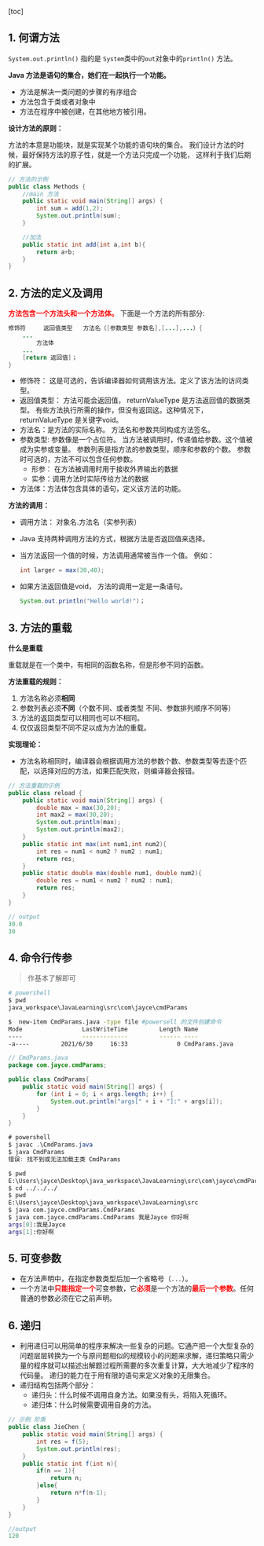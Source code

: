 [toc]

## 1. 何谓方法

`System.out.println()` 指的是 `System`类中的`out`对象中的`println()` 方法。

**Java 方法是语句的集合，她们在一起执行一个功能。**

- 方法是解决一类问题的步骤的有序组合
- 方法包含于类或者对象中
- 方法在程序中被创建，在其他地方被引用。 

**设计方法的原则：**

方法的本意是功能块，就是实现某个功能的语句块的集合。 我们设计方法的时候，最好保持方法的原子性，就是一个方法只完成一个功能， 这样利于我们后期的扩展。 

```java
// 方法的示例
public class Methods {
    //main 方法
    public static void main(String[] args) {
        int sum = add(1,2);
        System.out.println(sum);
    }

    //加法
    public static int add(int a,int b){
        return a+b;
    }
}
```



## 2. 方法的定义及调用

<span style="color:red">**方法包含一个方法头和一个方法体。** </span>下面是一个方法的所有部分:

```java
修饰符		返回值类型	方法名（[参数类型 参数名],[...],...）{
    ...
        方法体
    ...
	[return 返回值]；
}
```

- 修饰符： 这是可选的，告诉编译器如何调用该方法。定义了该方法的访问类型。
- 返回值类型： 方法可能会返回值， returnValueType 是方法返回值的数据类型。 有些方法执行所需的操作，但没有返回这。这种情况下，returnValueType 是关键字void。
- 方法名：是方法的实际名称。 方法名和参数共同构成方法签名。 
- 参数类型: 参数像是一个占位符。 当方法被调用时，传递值给参数。这个值被成为实参或变量。 参数列表是指方法的参数类型，顺序和参数的个数。 参数时可选的，方法不可以包含任何参数。 
  - 形参： 在方法被调用时用于接收外界输出的数据
  - 实参：调用方法时实际传给方法的数据
- 方法体：方法体包含具体的语句，定义该方法的功能。

**方法的调用：**

- 调用方法： 对象名.方法名（实参列表）

- Java 支持两种调用方法的方式，根据方法是否返回值来选择。

- 当方法返回一个值的时候，方法调用通常被当作一个值。 例如：

  ```java
  int larger = max(30,40);
  ```

- 如果方法返回值是void， 方法的调用一定是一条语句。

  ```java
  System.out.println("Hello world!")；
  ```

  

## 3. 方法的重载

**什么是重载**

重载就是在一个类中，有相同的函数名称，但是形参不同的函数。

**方法重载的规则：**

1. 方法名称必须**相同**
2. 参数列表必须**不同**（个数不同、或者类型  不同、参数排列顺序不同等）
3. 方法的返回类型可以相同也可以不相同。
4. 仅仅返回类型不同不足以成为方法的重载。

**实现理论：**

- 方法名称相同时，编译器会根据调用方法的参数个数、参数类型等去逐个匹配，以选择对应的方法，如果匹配失败，则编译器会报错。 

```java
// 方法重载的示例
public class reload {
    public static void main(String[] args) {
        double max = max(30,20);
        int max2 = max(30,20);
        System.out.println(max);
        System.out.println(max2);
    }
    public static int max(int num1,int num2){
        int res = num1 < num2 ? num2 : num1;
        return res;
    }
    public static double max(double num1, double num2){
        double res = num1 < num2 ? num2 : num1;
        return res;
    }
}

// output
30.0
30
```



## 4. 命令行传参

> 作基本了解即可

```bash
# powershell
$ pwd
java_workspace\JavaLearning\src\com\jayce\cmdParams

$  new-item CmdParams.java -type file #powersell 的文件创建命令
Mode                 LastWriteTime         Length Name
----                 -------------         ------ ----
-a----         2021/6/30     16:33              0 CmdParams.java
```

```java
// CmdParams.java
package com.jayce.cmdParams;

public class CmdParams{
    public static void main(String[] args) {
        for (int i = 0; i < args.length; i++) {
            System.out.println("args[" + i + "]:" + args[i]);
        }
    }
}
```

```java
# powershell
$ javac .\CmdParams.java
$ java CmdParams
错误: 找不到或无法加载主类 CmdParams
```

```bash
$ pwd
E:\Users\jayce\Desktop\java_workspace\JavaLearning\src\com\jayce\cmdParams
$ cd ../../../
$ pwd
E:\Users\jayce\Desktop\java_workspace\JavaLearning\src
$ java com.jayce.cmdParams.CmdParams
$ java com.jayce.cmdParams.CmdParams 我是Jayce 你好啊
args[0]:我是Jayce
args[1]:你好啊
```



## 5. 可变参数



- 在方法声明中，在指定参数类型后加一个省略号（`...`）。
- 一个方法中<span style="color:red">**只能指定一个**</span>可变参数，它<span style="color:red">**必须**</span>是一个方法的<span style="color:red">**最后一个参数**</span>。任何普通的参数必须在它之前声明。

## 6. 递归

- 利用递归可以用简单的程序来解决一些复杂的问题。它通产把一个大型复杂的问题层层转换为一个与原问题相似的规模较小的问题来求解，递归策略只需少量的程序就可以描述出解题过程所需要的多次重复计算，大大地减少了程序的代码量。 递归的能力在于用有限的语句来定义对象的无限集合。
- 递归结构包括两个部分：
  - 递归头：什么时候不调用自身方法。如果没有头，将陷入死循环。 
  - 递归体：什么时候需要调用自身的方法。

```java
// 示例 阶乘
public class JieChen {
    public static void main(String[] args) {
        int res = f(5);
        System.out.println(res);
    }
    public static int f(int n){
        if(n == 1){
            return n;
        }else{
            return n*f(n-1);
        }
    }
}

//output 
120
```



